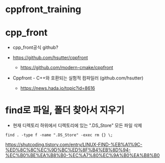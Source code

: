 # cppfront_training

# cpp_front

- cpp_front공식 github?
- https://github.com/hsutter/cppfront
  - https://github.com/modern-cmake/cppfront

- Cppfront - C++와 호환되는 실험적 컴파일러 (github.com/hsutter)
  - https://news.hada.io/topic?id=8616

# find로 파일, 폴더 찾아서 지우기

- 현재 디렉토리 하위에서 디렉토리에 있는 ".DS_Store" 모든 파일 삭제

```
find . -type f -name ".DS_Store" -exec rm {} \;
```

https://shutcoding.tistory.com/entry/LINUX-FIND-%EB%A1%9C-%ED%8C%8C%EC%9D%BC%ED%8F%B4%EB%8D%94-%EC%B0%BE%EA%B8%B0-%EC%A7%80%EC%9A%B0%EA%B8%B0
